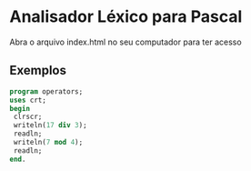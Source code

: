 # Analisador Léxico para Pascal

Abra o arquivo index.html no seu computador para ter acesso

## Exemplos

```pascal
program operators;
uses crt;
begin
 clrscr;
 writeln(17 div 3);
 readln;
 writeln(7 mod 4);
 readln;
end.
```
